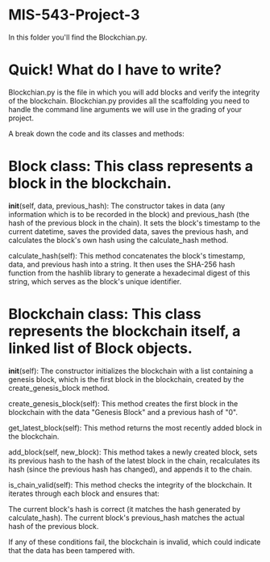 # MIS-543-Project-3

In this folder you'll find the Blockchian.py. 

Quick! What do I have to write?
===============================
Blockchian.py is the file in which you will add blocks and verify the integrity of the blockchain. 
Blockchian.py provides all the scaffolding you need to handle the command line arguments we 
will use in the grading of your project.

A break down the code and its classes and methods:

Block class:
This class represents a block in the blockchain.
===============================

__init__(self, data, previous_hash): The constructor takes in data (any information which is to be recorded in the block) and previous_hash (the hash of the previous block in the chain). It sets the block's timestamp to the current datetime, saves the provided data, saves the previous hash, and calculates the block's own hash using the calculate_hash method.

calculate_hash(self): This method concatenates the block's timestamp, data, and previous hash into a string. It then uses the SHA-256 hash function from the hashlib library to generate a hexadecimal digest of this string, which serves as the block's unique identifier.

Blockchain class:
This class represents the blockchain itself, a linked list of Block objects.
===============================

__init__(self): The constructor initializes the blockchain with a list containing a genesis block, which is the first block in the blockchain, created by the create_genesis_block method.

create_genesis_block(self): This method creates the first block in the blockchain with the data "Genesis Block" and a previous hash of "0".

get_latest_block(self): This method returns the most recently added block in the blockchain.

add_block(self, new_block): This method takes a newly created block, sets its previous hash to the hash of the latest block in the chain, recalculates its hash (since the previous hash has changed), and appends it to the chain.

is_chain_valid(self): This method checks the integrity of the blockchain. It iterates through each block and ensures that:

The current block's hash is correct (it matches the hash generated by calculate_hash).
The current block's previous_hash matches the actual hash of the previous block.

If any of these conditions fail, the blockchain is invalid, which could indicate that the data has been tampered with.

